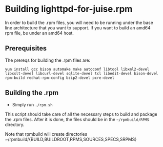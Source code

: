 # Building lighttpd-for-juise.rpm

In order to build the .rpm files, you will need to be running under the base
line architecture that you want to support.  If you want to build an amd64 rpm
file, be under an amd64 host.

## Prerequisites

The prereqs for building the .rpm files are:

```
yum install gcc bison automake make autoconf libtool libxml2-devel libxslt-devel libcurl-devel sqlite-devel tcl libedit-devel bison-devel rpm-build redhat-rpm-config bzip2-devel pcre-devel
```

## Building the .rpm

* Simply run `./rpm.sh`

This script should take care of all the necessary steps to build and package
the .rpm files.  After it is done, the files should be in the `~/rpmbuild/RPMS`
directory.

Note that rpmbuild will create directories ~/rpmbuild/{BUILD,BUILDROOT,RPMS,SOURCES,SPECS,SRPMS}

